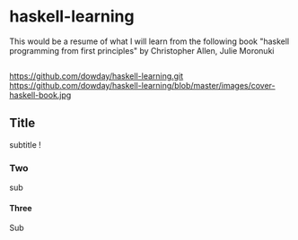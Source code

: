 # haskell-learning
This would be a resume of what I will learn from the following book "haskell programming from first principles" by Christopher Allen, Julie Moronuki 

<div style="text-align:center"><img src "https://github.com/dowday/haskell-learning/blob/master/images/cover-haskell-book.jpg" />
</div>
<!---
![alt text](https://github.com/dowday/haskell-learning/blob/master/images/cover-haskell-book.jpg "Logo Title Text 1")
your comment goes here
and here
-->

https://github.com/dowday/haskell-learning.git
https://github.com/dowday/haskell-learning/blob/master/images/cover-haskell-book.jpg
## Title
subtitle !
### Two
sub

#### Three
Sub
